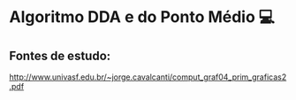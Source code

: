# Algoritmo DDA e do Ponto Médio  :computer:



## Fontes de estudo:

http://www.univasf.edu.br/~jorge.cavalcanti/comput_graf04_prim_graficas2.pdf

